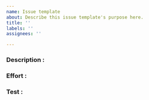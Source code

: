 ```yaml
---
name: Issue template
about: Describe this issue template's purpose here.
title: ''
labels: ''
assignees: ''

---
```


### Description :



### Effort :



### Test :
